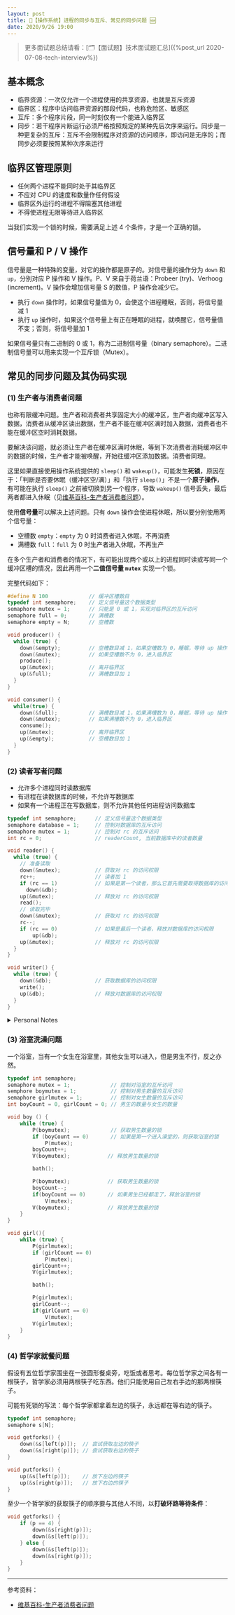 ```yaml
---
layout: post
title: 📔【操作系统】进程的同步与互斥、常见的同步问题 🆕
date: 2020/9/26 19:00
---
```


> 更多面试题总结请看：[🗂【面试题】技术面试题汇总]({%post_url 2020-07-08-tech-interview%})

## 基本概念

- 临界资源：一次仅允许一个进程使用的共享资源，也就是互斥资源
- 临界区：程序中访问临界资源的那段代码，也称危险区、敏感区
- 互斥：多个程序片段，同一时刻仅有一个能进入临界区
- 同步：若干程序片断运行必须严格按照规定的某种先后次序来运行。同步是一种更复杂的互斥：互斥不会限制程序对资源的访问顺序，即访问是无序的；而同步必须要按照某种次序来运行

## 临界区管理原则

- 任何两个进程不能同时处于其临界区
- 不应对 CPU 的速度和数量作任何假设
- 临界区外运行的进程不得阻塞其他进程
- 不得使进程无限等待进入临界区

当我们实现一个锁的时候，需要满足上述 4 个条件，才是一个正确的锁。

## 信号量和 P / V 操作

信号量是一种特殊的变量，对它的操作都是原子的。对信号量的操作分为 `down` 和 `up`，分别对应 P 操作和 V 操作。P、V 来自于荷兰语：Probeer (try)、Verhoog (increment)。V 操作会增加信号量 S 的数值，P 操作会减少它。

- 执行 `down` 操作时，如果信号量值为 0，会使这个进程睡眠，否则，将信号量减 1
- 执行 `up` 操作时，如果这个信号量上有正在睡眠的进程，就唤醒它，信号量值不变；否则，将信号量加 1

如果信号量只有二进制的 0 或 1，称为二进制信号量（binary semaphore）。二进制信号量可以用来实现一个互斥锁（Mutex）。

## 常见的同步问题及其伪码实现

### (1) 生产者与消费者问题

也称有限缓冲问题。生产者和消费者共享固定大小的缓冲区，生产者向缓冲区写入数据，消费者从缓冲区读出数据，生产者不能在缓冲区满时加入数据，消费者也不能在缓冲区空时消耗数据。

要解决该问题，就必须让生产者在缓冲区满时休眠，等到下次消费者消耗缓冲区中的数据的时候，生产者才能被唤醒，开始往缓冲区添加数据。消费者同理。

这里如果直接使用操作系统提供的 `sleep()` 和 `wakeup()`，可能发生**死锁**，原因在于：「判断是否要休眠（缓冲区空/满）」和「执行 `sleep()`」不是一个**原子操作**，有可能在执行 `sleep()` 之前被切换到另一个程序，导致 `wakeup()` 信号丢失，最后两者都进入休眠（见[维基百科-生产者消费者问题][wiki_producer_consumer]）。

使用**信号量**可以解决上述问题。只有 `down` 操作会使进程休眠，所以要分别使用两个信号量：

- 空槽数 `empty`：`empty` 为 0 时消费者进入休眠，不再消费
- 满槽数 `full`：`full` 为 0 时生产者进入休眠，不再生产

在多个生产者和消费者的情况下，有可能出现两个或以上的进程同时读或写同一个缓冲区槽的情况，因此再用一个**二值信号量 `mutex`** 实现一个锁。

完整代码如下：

```c
#define N 100             // 缓冲区槽数目
typedef int semaphore;    // 定义信号量这个数据类型
semaphore mutex = 1;      // 只能是 0 或 1，实现对临界区的互斥访问
semaphore full = 0;       // 满槽数
semaphore empty = N;      // 空槽数

void producer() {
  while (true) {
    down(&empty);         // 空槽数目减 1，如果空槽数为 0，睡眠，等待 up 操作唤醒
    down(&mutex);         // 如果空槽数不为 0，进入临界区
    produce();
    up(&mutex);           // 离开临界区
    up(&full);            // 满槽数目加 1
  }
}

void consumer() {
  while(true) {
    down(&full);          // 满槽数目减 1，如果满槽数为 0，睡眠，等待 up 操作唤醒
    down(&mutex);         // 如果满槽数不为 0，进入临界区
    consume();
    up(&mutex);           // 离开临界区
    up(&empty);           // 空槽数目加 1
  }
}
```

### (2) 读者写者问题

- 允许多个进程同时读数据库
- 有进程在读数据库的时候，不允许写数据库
- 如果有一个进程正在写数据库，则不允许其他任何进程访问数据库

```C
typedef int semaphore;      // 定义信号量这个数据类型
semaphore database = 1;     // 控制对数据库的互斥访问
semaphore mutex = 1;        // 控制对 rc 的互斥访问
int rc = 0;                 // readerCount, 当前数据库中的读者数量

void reader() {
  while (true) {
    // 准备读取
    down(&mutex);           // 获取对 rc 的访问权限
    rc++;                   // 读者加 1
    if (rc == 1)            // 如果是第一个读者，那么它首先需要取得数据库的访问权限，否则直接进入
      down(&db);
    up(&mutex);             // 释放对 rc 的访问权限
    read();
    // 读取完毕
    down(&mutex);           // 获取对 rc 的访问权限
    rc--;
    if (rc == 0)            // 如果是最后一个读者，释放对数据库的访问权限
        up(&db);
    up(&mutex);             // 释放对 rc 的访问权限
  }
}

void writer() {
  while (true) {
    down(&db);              // 获取数据库的访问权限
    write();
    up(&db);                // 释放对数据库的访问权限
  }
}
```

<details markdown="1">
<summary>Personal Notes</summary>

因为允许多个读者同时访问数据库，只有修改完 `rc` 后才知道是否应该获取数据库访问权限，所以读者程序中先 `down(&mutex)` 再判断是否要 `down(&db)`。

在整个读取 `rc` 的阶段都需要持有 `rc` 的锁。下面这种写法有问题：

```c
down(&mutex);           // 获取对 rc 的访问权限
rc++;                   // 读者加 1
up(&mutex);             // 释放对 rc 的访问权限
// 这里可能切换到其他读者
if (rc == 1)            // 如果是第一个读者，那么它首先需要取得数据库的访问权限，否则直接进入
  down(&db);
```

</details>

### (3) 浴室洗澡问题

一个浴室，当有一个女生在浴室里，其他女生可以进入，但是男生不行，反之亦然。

```C
typedef int semaphore;
semaphore mutex = 1;             // 控制对浴室的互斥访问
semphore boymutex = 1;           // 控制对男生数量的互斥访问
semaphore girlmutex = 1;         // 控制对女生数量的互斥访问
int boyCount = 0, girlCount = 0; // 男生的数量与女生的数量

void boy () {
    while (true) {
        P(boymutex);             // 获取男生数量的锁
        if (boyCount == 0)       // 如果是第一个进入澡堂的，则获取浴室的锁
            P(mutex);
        boyCount++;
        V(boymutex);            // 释放男生数量的锁

        bath();

        P(boymutex);            // 获取男生数量的锁
        boyCount--;
        if(boyCount == 0)       // 如果男生已经都走了，释放浴室的锁
            V(mutex);
        V(boymutex);            // 释放男生数量的锁
    }
}

void girl(){
    while (true) {
        P(girlmutex);
        if (girlCount == 0)
            P(mutex);
        girlCount++;
        V(girlmutex);

        bath();

        P(girlmutex);
        girlCount--;
        if(girlCount == 0)
            V(mutex);
        V(girlmutex);
    }
}
```

### (4) 哲学家就餐问题

假设有五位哲学家围坐在一张圆形餐桌旁，吃饭或者思考。每位哲学家之间各有一根筷子，哲学家必须用两根筷子吃东西。他们只能使用自己左右手边的那两根筷子。

可能有死锁的写法：每个哲学家都拿着左边的筷子，永远都在等右边的筷子。

```c
typedef int semaphore;
semaphore s[N];

void getforks() {
    down(&s[left(p)]);  // 尝试获取左边的筷子
    down(&s[right(p)]); // 尝试获取右边的筷子
}

void putforks() {
    up(&s[left(p)]);    // 放下左边的筷子
    up(&s[right(p)]);   // 放下右边的筷子
}
```

至少一个哲学家的获取筷子的顺序要与其他人不同，以**打破环路等待条件**：

```c
void getforks() {
    if (p == 4) {
        down(&s[right(p)]);
        down(&s[left(p)]);
    } else {
        down(&s[left(p)]);
        down(&s[right(p)]);
    }
}
```

---

参考资料：

- [维基百科-生产者消费者问题][wiki_producer_consumer]

[wiki_producer_consumer]: https://zh.wikipedia.org/wiki/%E7%94%9F%E4%BA%A7%E8%80%85%E6%B6%88%E8%B4%B9%E8%80%85%E9%97%AE%E9%A2%98

